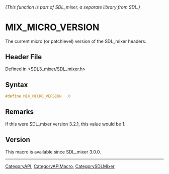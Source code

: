 ###### (This function is part of SDL_mixer, a separate library from SDL.)
# MIX_MICRO_VERSION

The current micro (or patchlevel) version of the SDL_mixer headers.

## Header File

Defined in [<SDL3_mixer/SDL_mixer.h>](https://github.com/libsdl-org/SDL_mixer/blob/main/include/SDL3_mixer/SDL_mixer.h)

## Syntax

```c
#define MIX_MICRO_VERSION   0
```

## Remarks

If this were SDL_mixer version 3.2.1, this value would be 1.

## Version

This macro is available since SDL_mixer 3.0.0.

----
[CategoryAPI](CategoryAPI), [CategoryAPIMacro](CategoryAPIMacro), [CategorySDLMixer](CategorySDLMixer)

